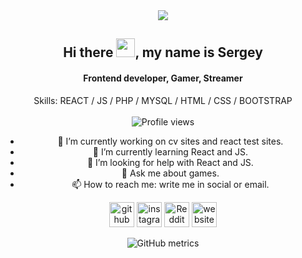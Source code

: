 <div align="center"> <a href="#"><img src="https://capsule-render.vercel.app/api?type=cylinder&text=SniffRx&color=gradient&desc=REACT%20/%20JS%20/%20PHP%20/%20MYSQL%20/%20HTML%20/%20CSS%20/%20BOOTSTRAP&descAlignY=80&height=120&&fontAlignY=45"/></a>

  <h2> Hi there <img src="https://user-images.githubusercontent.com/42378118/110234147-e3259600-7f4e-11eb-95be-0c4047144dea.gif" width="30">, my name is Sergey</h2>  
<h4>Frontend developer, Gamer, Streamer</h4>  
<!--![Суда вставить картинку]()-->

Skills: REACT / JS / PHP / MYSQL / HTML / CSS / BOOTSTRAP <br><br>
![Profile views](https://gpvc.arturio.dev/sniffrx)
<ul>
<li>🔭 I’m currently working on cv sites and react test sites.</li>
<li>🌱 I’m currently learning React and JS.<!-- 👯 I’m looking to collaborate on ..--></li>
<li>🤔 I’m looking for help with React and JS.</li>
<li>💬 Ask me about games.</li>
<li>📫 How to reach me: write me in social or email.</li>
</ul>

[<img src='https://cdn.jsdelivr.net/npm/simple-icons@3.0.1/icons/github.svg' alt='github' height='40'>](https://github.com/sniffrx)  [<img src='https://cdn.jsdelivr.net/npm/simple-icons@3.0.1/icons/instagram.svg' alt='instagram' height='40'>](https://www.instagram.com/sniffrx/)  [<img src='https://cdn.jsdelivr.net/npm/simple-icons@3.0.1/icons/reddit.svg' alt='Reddit' height='40'>](https://www.reddit.com/user/sniffrx)  [<img src='https://cdn.jsdelivr.net/npm/simple-icons@3.0.1/icons/icloud.svg' alt='website' height='40'>](fortik-studio.ru)  
  
<!--div align=left>
  
  [![Top Langs](https://github-readme-stats.vercel.app/api/top-langs/?username=sniffrx)](https://github.com/anuraghazra/github-readme-stats) ![GitHub stats](https://github-readme-stats.vercel.app/api?username=sniffrx&show_icons=true)
  
  </div-->

![GitHub metrics](https://metrics.lecoq.io/sniffrx)  
</div>
<!--
**SniffRx/SniffRx** is a ✨ _special_ ✨ repository because its `README.md` (this file) appears on your GitHub profile.

Here are some ideas to get you started:

- 🔭 I’m currently working on ...
- 🌱 I’m currently learning ...
- 👯 I’m looking to collaborate on ...
- 🤔 I’m looking for help with ...
- 💬 Ask me about ...
- 📫 How to reach me: ...
- 😄 Pronouns: ...
- ⚡ Fun fact: ...
-->

